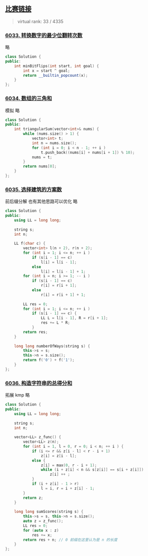 ## [比赛链接](https://leetcode-cn.com/contest/biweekly-contest-75/)

>   virtual rank: 33 / 4335


### [6033. 转换数字的最少位翻转次数](https://leetcode-cn.com/problems/minimum-bit-flips-to-convert-number/)

略

```c++
class Solution {
public:
    int minBitFlips(int start, int goal) {
        int x = start ^ goal;
        return __builtin_popcount(x);
    }
};
```


### [6034. 数组的三角和](https://leetcode-cn.com/problems/find-triangular-sum-of-an-array/)

模拟 略

```c++
class Solution {
public:
    int triangularSum(vector<int>& nums) {
        while (nums.size() > 1) {
            vector<int> t;
            int n = nums.size();
            for (int i = 0; i < n - 1; ++ i )
                t.push_back((nums[i] + nums[i + 1]) % 10);
            nums = t;
        }
        return nums[0];
    }
};
```

### [6035. 选择建筑的方案数](https://leetcode-cn.com/problems/number-of-ways-to-select-buildings/)

前后缀分解 也有其他思路可以优化 略

```c++
class Solution {
public:
    using LL = long long;
    
    string s;
    int n;
    
    LL f(char c) {
        vector<int> l(n + 2), r(n + 2);
        for (int i = 1; i <= n; ++ i )
            if (s[i - 1] == c)
                l[i] = l[i - 1];
            else
                l[i] = l[i - 1] + 1;
        for (int i = n; i >= 1; -- i )
            if (s[i - 1] == c)
                r[i] = r[i + 1];
            else
                r[i] = r[i + 1] + 1;
        
        LL res = 0;
        for (int i = 1; i <= n; ++ i )
            if (s[i - 1] == c) {
                LL L = l[i - 1], R = r[i + 1];
                res += L * R;
            }
        return res;
    }
    
    long long numberOfWays(string s) {
        this->s = s;
        this->n = s.size();
        return f('0') + f('1');
    }
};
```

### [6036. 构造字符串的总得分和](https://leetcode-cn.com/problems/sum-of-scores-of-built-strings/)

拓展 kmp 略

```c++
class Solution {
public:
    using LL = long long;
    
    string s;
    int n;
    
    vector<LL> z_func() {
        vector<LL> z(n);
        for (int i = 1, l = 0, r = 0; i < n; ++ i ) {
            if (i <= r && z[i - l] < r - i + 1)
                z[i] = z[i - l];
            else {
                z[i] = max(0, r - i + 1);
                while (i + z[i] < n && s[z[i]] == s[i + z[i]])
                    z[i] ++ ;
            }
            if (i + z[i] - 1 > r)
                l = i, r = i + z[i] - 1;
        }
        return z;
    }
    
    long long sumScores(string s) {
        this->s = s, this->n = s.size();
        auto z = z_func();
        LL res = 0;
        for (auto x : z)
            res += x;
        return res + n; // 0 前缀在这里认为是 n 的长度
    }
};
```
